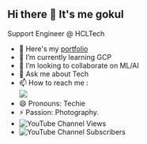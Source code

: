 ## Hi there 👋 It's me gokul

Support Engineer @ HCLTech
- 🔭 Here's my [portfolio](https://github.com/Gokulayyappan)                                                 
- 🌱 I’m currently learning GCP
- 👯 I’m looking to collaborate on ML/AI
- 💬 Ask me about Tech
- 📫 How to reach me :
<br /> [<img src="https://img.shields.io/badge/LinkedIn-0077B5?style=for-the-badge&logo=linkedin&logoColor=white" />](https://www.linkedin.com/in//gokul-ayyappan-909b04202/)
- 😄 Pronouns: Techie
- ⚡ Passion: Photography.
- ![YouTube Channel Views](https://img.shields.io/youtube/channel/views/UC5ihGlKM7Ho3KuvXcI0F1Gw)
- ![YouTube Channel Subscribers](https://img.shields.io/youtube/channel/subscribers/UC5ihGlKM7Ho3KuvXcI0F1Gw)
